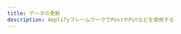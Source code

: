 ```yaml
---
title: データの更新
description: AmplifyフレームワークでPostやPutなどを使用する
---
```


<inline-fragment platform="js" src="~/lib/restapi/fragments/js/update.md"></inline-fragment> <inline-fragment platform="ios" src="~/lib/restapi/fragments/ios/update.md"></inline-fragment> <inline-fragment platform="android" src="~/lib/restapi/fragments/android/update.md"></inline-fragment>
